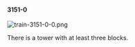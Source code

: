 #### 3151-0
![train-3151-0-0.png](https://github.com/lil-lab/nlvr/raw/master/nlvr/train/images/16/train-3151-0-0.png "train-3151-0-0.png")

There is a tower with at least three blocks.
